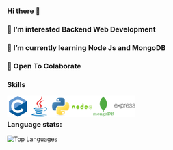 ### Hi there 👋

### 🔭 I’m interested Backend Web Development 
### 🌱 I’m currently learning Node Js and MongoDB
### :handshake: Open To Colaborate

### Skills
<img align="left" alt="C" width="50px" src="https://github.com/devicons/devicon/blob/master/icons/c/c-original.svg">
<img align="left" alt="Java" width="50px" src="https://github.com/devicons/devicon/blob/master/icons/java/java-original.svg">
<img align="left" alt="Python" width="50px" src="https://github.com/devicons/devicon/blob/master/icons/python/python-original.svg">
<img align="left" alt="NodeJS" width="50px" src="https://github.com/devicons/devicon/blob/master/icons/nodejs/nodejs-plain-wordmark.svg">
<img align="left" alt="Mongo" width="50px" src="https://github.com/devicons/devicon/blob/master/icons/mongodb/mongodb-plain-wordmark.svg">
<img align="left" alt="Express" width="50px" src="https://github.com/devicons/devicon/blob/master/icons/express/express-original-wordmark.svg">
<br />
<br />


### Language stats:

![Top Languages](https://github-readme-stats.vercel.app/api/top-langs/?username=priyanshuraturi)
